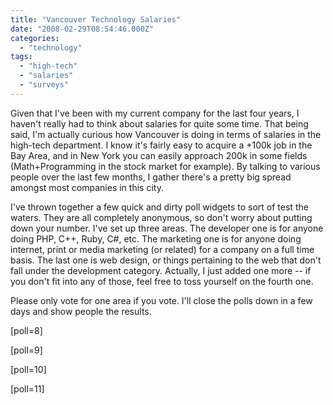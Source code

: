 ```yaml
---
title: "Vancouver Technology Salaries"
date: "2008-02-29T08:54:46.000Z"
categories: 
  - "technology"
tags: 
  - "high-tech"
  - "salaries"
  - "surveys"
---
```


Given that I've been with my current company for the last four years, I haven't really had to think about salaries for quite some time. That being said, I'm actually curious how Vancouver is doing in terms of salaries in the high-tech department. I know it's fairly easy to acquire a +100k job in the Bay Area, and in New York you can easily approach 200k in some fields (Math+Programming in the stock market for example). By talking to various people over the last few months, I gather there's a pretty big spread amongst most companies in this city.

I've thrown together a few quick and dirty poll widgets to sort of test the waters. They are all completely anonymous, so don't worry about putting down your number. I've set up three areas. The developer one is for anyone doing PHP, C++, Ruby, C#, etc. The marketing one is for anyone doing internet, print or media marketing (or related) for a company on a full time basis. The last one is web design, or things pertaining to the web that don't fall under the development category. Actually, I just added one more -- if you don't fit into any of those, feel free to toss yourself on the fourth one.

Please only vote for one area if you vote. I'll close the polls down in a few days and show people the results.

\[poll=8\]

\[poll=9\]

\[poll=10\]

\[poll=11\]
